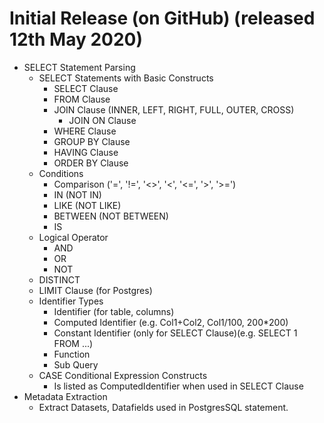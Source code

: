 # Initial Release (on GitHub) (released 12th May 2020)

- SELECT Statement Parsing
  - SELECT Statements with Basic Constructs
    - SELECT Clause
    - FROM Clause
    - JOIN Clause (INNER, LEFT, RIGHT, FULL, OUTER, CROSS)
      - JOIN ON Clause
    - WHERE Clause
    - GROUP BY Clause
    - HAVING Clause
    - ORDER BY Clause
  - Conditions
    - Comparison ('=', '!=', '<>', '<', '<=', '>', '>=')
    - IN (NOT IN)
    - LIKE (NOT LIKE)
    - BETWEEN (NOT BETWEEN)
    - IS
  - Logical Operator
    - AND
    - OR
    - NOT
  - DISTINCT
  - LIMIT Clause (for Postgres)
  - Identifier Types
    - Identifier (for table, columns)
    - Computed Identifier (e.g. Col1+Col2, Col1/100, 200*200)
    - Constant Identifier (only for SELECT Clause)(e.g. SELECT 1 FROM ...)
    - Function
    - Sub Query
  - CASE Conditional Expression Constructs
    - Is listed as ComputedIdentifier when used in SELECT Clause
- Metadata Extraction
  - Extract Datasets, Datafields used in PostgresSQL statement.
